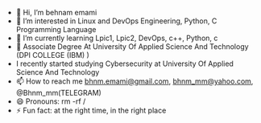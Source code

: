- 👋 Hi, I’m behnam emami
- 👀 I’m interested in Linux and DevOps Engineering, Python, C Programming Language
- 🌱 I’m currently learning Lpic1, Lpic2, DevOps, c++, Python, c
- 💞️ Associate Degree At University Of Applied Science And Technology (DPI COLLEGE (IBM) )
- I recently started studying Cybersecurity at University Of Applied Science And Technology
- 📫 How to reach me bhnm.emami@gmail.com, bhnm_mm@yahoo.com, @Bhnm_mm(TELEGRAM)
- 😄 Pronouns: rm -rf /
- ⚡ Fun fact: at the right time, in the right place

<!---
behnam-sudosu/behnam-sudosu is a ✨ special ✨ repository because its `README.md` (this file) appears on your GitHub profile.
You can click the Preview link to take a look at your changes.
--->
